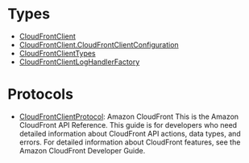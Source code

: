 # Types

  - [CloudFrontClient](/aws-sdk-swift/reference/0.x/AWSCloudFront/CloudFrontClient)
  - [CloudFrontClient.CloudFrontClientConfiguration](/aws-sdk-swift/reference/0.x/AWSCloudFront/CloudFrontClient_CloudFrontClientConfiguration)
  - [CloudFrontClientTypes](/aws-sdk-swift/reference/0.x/AWSCloudFront/CloudFrontClientTypes)
  - [CloudFrontClientLogHandlerFactory](/aws-sdk-swift/reference/0.x/AWSCloudFront/CloudFrontClientLogHandlerFactory)

# Protocols

  - [CloudFrontClientProtocol](/aws-sdk-swift/reference/0.x/AWSCloudFront/CloudFrontClientProtocol):
    Amazon CloudFront This is the Amazon CloudFront API Reference. This guide is for developers who need detailed information about CloudFront API actions, data types, and errors. For detailed information about CloudFront features, see the Amazon CloudFront Developer Guide.
